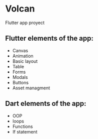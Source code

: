 # Volcan

Flutter app proyect

## Flutter elements of the app:
  * Canvas
  * Animation
  * Basic layout
  * Table
  * Forms
  * Modals
  * Buttons
  * Asset managment

## Dart elements of the app:
  * OOP
  * loops
  * Functions
  * If statement
  
